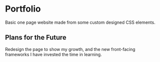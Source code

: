 # Portfolio
Basic one page website made from some custom designed CSS elements.

## Plans for the Future
Redesign the page to show my growth, and the new front-facing frameworks I have invested the time in learning.
